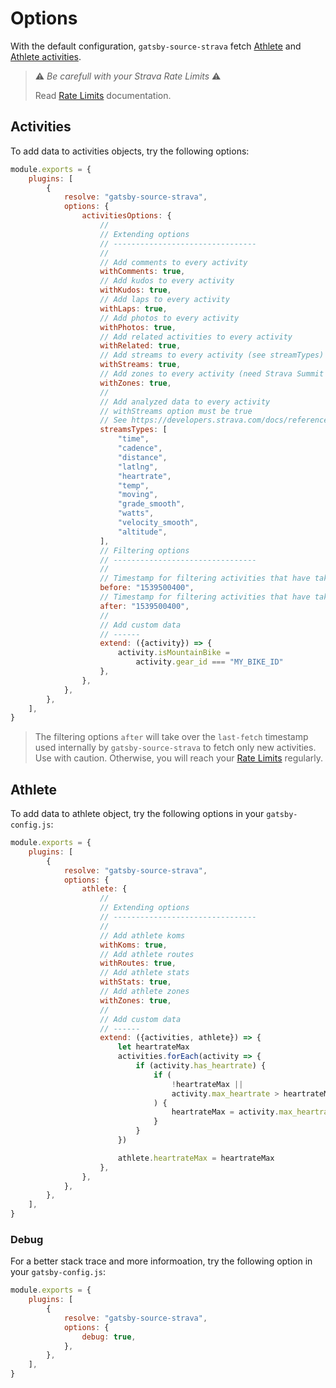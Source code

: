 # Options

With the default configuration, `gatsby-source-strava` fetch [Athlete][strava-athlete] and [Athlete activities][strava-athlete-activities].

> ⚠️ _Be carefull with your Strava Rate Limits_ ⚠️
>
> Read [Rate Limits](./rate-limits.md) documentation.

## Activities

To add data to activities objects, try the following options:

```js
module.exports = {
    plugins: [
        {
            resolve: "gatsby-source-strava",
            options: {
                activitiesOptions: {
                    //
                    // Extending options
                    // --------------------------------
                    //
                    // Add comments to every activity
                    withComments: true,
                    // Add kudos to every activity
                    withKudos: true,
                    // Add laps to every activity
                    withLaps: true,
                    // Add photos to every activity
                    withPhotos: true,
                    // Add related activities to every activity
                    withRelated: true,
                    // Add streams to every activity (see streamTypes)
                    withStreams: true,
                    // Add zones to every activity (need Strava Summit Analysis Pack)
                    withZones: true,
                    //
                    // Add analyzed data to every activity
                    // withStreams option must be true
                    // See https://developers.strava.com/docs/reference/#api-models-StreamSet
                    streamsTypes: [
                        "time",
                        "cadence",
                        "distance",
                        "latlng",
                        "heartrate",
                        "temp",
                        "moving",
                        "grade_smooth",
                        "watts",
                        "velocity_smooth",
                        "altitude",
                    ],
                    // Filtering options
                    // --------------------------------
                    //
                    // Timestamp for filtering activities that have taken place BEFORE a certain time
                    before: "1539500400",
                    // Timestamp for filtering activities that have taken place AFTER a certain time
                    after: "1539500400",
                    //
                    // Add custom data
                    // ------
                    extend: ({activity}) => {
                        activity.isMountainBike =
                            activity.gear_id === "MY_BIKE_ID"
                    },
                },
            },
        },
    ],
}
```

> The filtering options `after` will take over the `last-fetch` timestamp used internally by `gatsby-source-strava` to fetch only new activities. Use with caution. Otherwise, you will reach your [Rate Limits](./rate-limits.md) regularly.

## Athlete

To add data to athlete object, try the following options in your `gatsby-config.js`:

```js
module.exports = {
    plugins: [
        {
            resolve: "gatsby-source-strava",
            options: {
                athlete: {
                    //
                    // Extending options
                    // --------------------------------
                    //
                    // Add athlete koms
                    withKoms: true,
                    // Add athlete routes
                    withRoutes: true,
                    // Add athlete stats
                    withStats: true,
                    // Add athlete zones
                    withZones: true,
                    //
                    // Add custom data
                    // ------
                    extend: ({activities, athlete}) => {
                        let heartrateMax
                        activities.forEach(activity => {
                            if (activity.has_heartrate) {
                                if (
                                    !heartrateMax ||
                                    activity.max_heartrate > heartrateMax
                                ) {
                                    heartrateMax = activity.max_heartrate
                                }
                            }
                        })

                        athlete.heartrateMax = heartrateMax
                    },
                },
            },
        },
    ],
}
```

### Debug

For a better stack trace and more informoation, try the following option in your `gatsby-config.js`:

```js
module.exports = {
    plugins: [
        {
            resolve: "gatsby-source-strava",
            options: {
                debug: true,
            },
        },
    ],
}
```

[strava-athlete-activities]: http://developers.strava.com/docs/reference/#api-Activities-getLoggedInAthleteActivities
[strava-athlete]: http://developers.strava.com/docs/reference/#api-Athletes-getLoggedInAthlete
